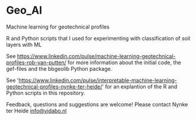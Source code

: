 # Geo_AI
Machine learning for geotechnical profiles

R and Python scripts that I used for experimenting with classification of soil layers with ML

See https://www.linkedin.com/pulse/machine-learning-geotechnical-profiles-rob-van-putten/ for more information about the initial code, the gef-files and the bbgeolib Python package.

See 'https://www.linkedin.com/pulse/interpretable-machine-learning-geotechnical-profiles-nynke-ter-heide/' for an explantion of the R and Python scripts in this repository.

Feedback, questions and suggestions are welcome!
Please contact Nynke ter Heide
info@vidabo.nl
